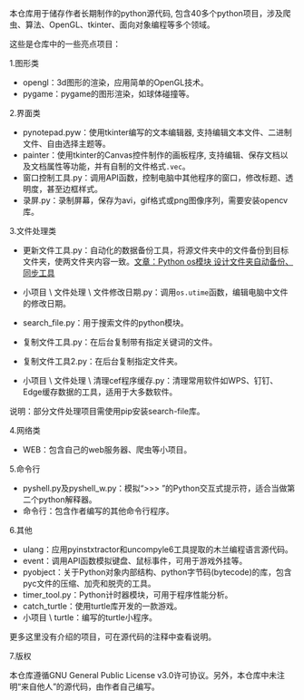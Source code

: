 本仓库用于储存作者长期制作的python源代码, 包含40多个python项目，涉及爬虫、算法、OpenGL、tkinter、面向对象编程等多个领域。 

这些是仓库中的一些亮点项目：

1.图形类
- opengl：3d图形的渲染，应用简单的OpenGL技术。
- pygame：pygame的图形渲染，如球体碰撞等。

2.界面类
- pynotepad.pyw：使用tkinter编写的文本编辑器, 支持编辑文本文件、二进制文件、自由选择主题等。
- painter：使用tkinter的Canvas控件制作的画板程序, 支持编辑、保存文档以及文档属性等功能，并有自制的文件格式`.vec`。
- 窗口控制工具.py：调用API函数，控制电脑中其他程序的窗口，修改标题、透明度，甚至边框样式。
- 录屏.py：录制屏幕，保存为avi，gif格式或png图像序列，需要安装opencv库。

3.文件处理类
- 更新文件工具.py：自动化的数据备份工具，将源文件夹中的文件备份到目标文件夹，使两文件夹内容一致。[文章：Python os模块 设计文件夹自动备份、同步工具](https://blog.csdn.net/qfcy_/article/details/125897258)
- 小项目 \ 文件处理 \ 文件修改日期.py：调用`os.utime`函数，编辑电脑中文件的修改日期。

- search_file.py：用于搜索文件的python模块。
- 复制文件工具.py：在后台复制带有指定关键词的文件。
- 复制文件工具2.py：在后台复制指定文件夹。
- 小项目 \ 文件处理 \ 清理cef程序缓存.py：清理常用软件如WPS、钉钉、Edge缓存数据的工具，适用于大多数软件。

说明：部分文件处理项目需使用pip安装search-file库。

4.网络类
- WEB：包含自己的web服务器、爬虫等小项目。

5.命令行
- pyshell.py及pyshell_w.py：模拟“>>> ”的Python交互式提示符，适合当做第二个python解释器。
- 命令行：包含作者编写的其他命令行程序。

6.其他
- ulang：应用pyinstxtractor和uncompyle6工具提取的木兰编程语言源代码。
- event：调用API函数模拟键盘、鼠标事件，可用于游戏外挂等。
- pyobject：关于Python对象内部结构、python字节码(bytecode)的库，包含pyc文件的压缩、加壳和脱壳的工具。
- timer_tool.py：Python计时器模块，可用于程序性能分析。
- catch_turtle：使用turtle库开发的一款游戏。
- 小项目 \ turtle：编写的turtle小程序。

更多这里没有介绍的项目，可在源代码的注释中查看说明。

7.版权

本仓库遵循GNU General Public License v3.0许可协议。另外，本仓库中未注明“来自他人”的源代码，由作者自己编写。
